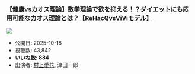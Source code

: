 ### [【健康vsカオス理論】数学理論で欲を抑える！？ダイエットにも応用可能なカオス理論とは？【ReHacQvsViViモデル】](https://www.youtube.com/watch?v=V1jBG7iCi1Y)
[![](https://img.youtube.com/vi/V1jBG7iCi1Y/sddefault.jpg)](https://www.youtube.com/watch?v=V1jBG7iCi1Y)
-   公開日: 2025-10-18
-   視聴数: 43,842
-   **いいね数: 884**
-   出演者: [村上愛花](/rehacq_fan/people/村上愛花 "wikilink"), 津田一郎
